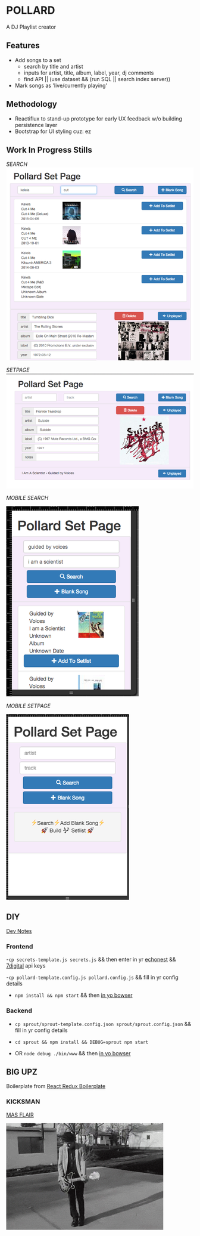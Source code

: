 # POLLARD

A DJ Playlist creator

## Features
- Add songs to a set
	- search by title and artist
	- inputs for artist, title, album, label, year, dj comments
	- find API || (use dataset && (run SQL || search index server))
- Mark songs as 'live/currently playing'

## Methodology
- Reactiflux to stand-up prototype for early UX feedback w/o building persistence layer
- Bootstrap for UI styling cuz: ez

## Work In Progress Stills

*SEARCH*
![search](gifs/search.png)

*SETPAGE*
![setpage](gifs/setpage.png)

*MOBILE SEARCH*

![search](gifs/mob-search.png)

*MOBILE SETPAGE*

![setpage](gifs/mob-setpage.png)

## DIY

[Dev Notes][devnotes]

### Frontend 
-`cp secrets-template.js secrets.js`
&& then enter in yr [echonest][echonestapikey]
&& [7digital][7digitalapikey] api keys

-`cp pollard-template.config.js pollard.config.js`
&&  fill in yr config details

- `npm install && npm start`
&& then [in yo bowser](http://0.0.0.0:3000)

### Backend
- `cp sprout/sprout-template.config.json sprout/sprout.config.json`
&&  fill in yr config details

- `cd sprout && npm install && DEBUG=sprout npm start` 
- OR `node debug ./bin/www` 
&& then [in yo bowser](http://0.0.0.0:3420)


## BIG UPZ
Boilerplate from [React Redux Boilerplate][rrbp]

### KICKSMAN
[MAS FLAIR](gifs)

![alt tag](gifs/kicks_man.gif)



[rrbp]: https://github.com/knowbody/react-redux-boilerplate.git
[devnotes]: txt/devnotes.md
[echonestapikey]: https://developer.echonest.com/account/register
[7digitalapikey]: https://api-signup.7digital.com/
